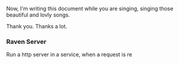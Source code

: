 Now, I'm writing this document while you are singing, singing those beautiful and lovly songs.

Thank you. Thanks a lot.


### Raven Server

Run a http server in a service, when a request is re
